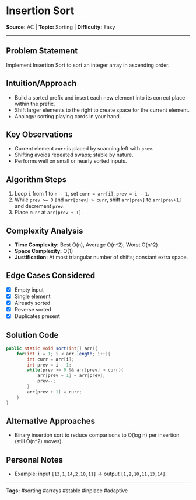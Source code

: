 # Insertion Sort

**Source:** AC | **Topic:** Sorting | **Difficulty:** Easy  

---

## Problem Statement
Implement Insertion Sort to sort an integer array in ascending order.

## Intuition/Approach
- Build a sorted prefix and insert each new element into its correct place within the prefix.
- Shift larger elements to the right to create space for the current element.
- Analogy: sorting playing cards in your hand.

## Key Observations
- Current element `curr` is placed by scanning left with `prev`.
- Shifting avoids repeated swaps; stable by nature.
- Performs well on small or nearly sorted inputs.

## Algorithm Steps
1. Loop `i` from 1 to `n - 1`, set `curr = arr[i]`, `prev = i - 1`.
2. While `prev >= 0` and `arr[prev] > curr`, shift `arr[prev]` to `arr[prev+1]` and decrement `prev`.
3. Place `curr` at `arr[prev + 1]`.

## Complexity Analysis
- **Time Complexity:** Best O(n), Average O(n^2), Worst O(n^2)
- **Space Complexity:** O(1)
- **Justification:** At most triangular number of shifts; constant extra space.

## Edge Cases Considered
- [x] Empty input
- [x] Single element
- [x] Already sorted
- [x] Reverse sorted
- [x] Duplicates present

## Solution Code

```java
public static void sort(int[] arr){
    for(int i = 1; i < arr.length; i++){
        int curr = arr[i];
        int prev = i - 1;
        while(prev >= 0 && arr[prev] > curr){
            arr[prev + 1] = arr[prev];
            prev--;
        }
        arr[prev + 1] = curr;
    }
}
```

## Alternative Approaches
- Binary insertion sort to reduce comparisons to O(log n) per insertion (still O(n^2) moves).

## Personal Notes
- Example: input `[13,1,14,2,10,11]` → output `[1,2,10,11,13,14]`.

---
**Tags:** #sorting #arrays #stable #inplace #adaptive
